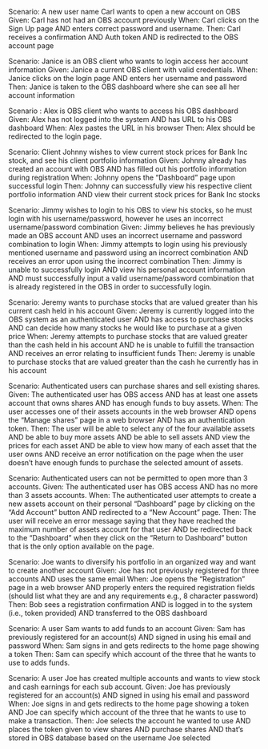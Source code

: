 Scenario: A new user name Carl wants to open a new account on OBS
Given: Carl has not had an OBS account previously
When: Carl clicks on the Sign Up page AND enters correct password and username.
Then: Carl receives a confirmation AND Auth token AND is redirected to the OBS account page

Scenario: Janice is an OBS client who wants to login access her account information
Given: Janice a current OBS client with valid credentials.
When: Janice clicks on the login page AND enters her username and  password
Then: Janice is taken to the OBS dashboard where she can see all her account information

Scenario : Alex is OBS client who wants to access his OBS dashboard
Given: Alex has not logged into the system AND has URL to his OBS dashboard
When: Alex pastes the URL in his browser
Then:  Alex should be redirected to the login page. 

Scenario: Client Johnny wishes to view current stock prices for Bank Inc stock, and see his client portfolio information
Given: Johnny already has created an account with OBS AND has filled out his portfolio information during registration
When: Johnny opens the “Dashboard” page upon successful login
Then: Johnny can successfully view his respective client portfolio information AND view their current stock prices for Bank Inc stocks

Scenario: Jimmy wishes to login to his OBS to view his stocks, so he must login with his username/password, however he uses an incorrect username/password combination
Given: Jimmy believes he has previously made an OBS account AND uses an incorrect username and password combination to login
When: Jimmy attempts to login using his previously mentioned username and password using an incorrect combination AND receives an error upon using the incorrect combination
Then: Jimmy is unable to successfully login AND view his personal account information AND must successfully input a valid username/password combination that is already registered in the OBS in order to successfully login.

Scenario: Jeremy wants to purchase stocks that are valued greater than his current cash held in his account
Given: Jeremy is currently logged into the OBS system as an authenticated user AND has access to purchase stocks AND can decide how many stocks he would like to purchase at a given price
When: Jeremy attempts to purchase stocks that are valued greater than the cash held in his account AND he is unable to fulfill the transaction AND receives an error relating to insufficient funds
Then: Jeremy is unable to purchase stocks that are valued greater than the cash he currently has in his account

Scenario: Authenticated users can purchase shares and sell existing shares.
Given: The authenticated user has OBS access AND has at least one assets account that owns shares AND has enough funds to buy assets.
When: The user accesses one of their assets accounts in the web browser AND opens the “Manage shares” page in a web browser AND has an authentication token.
Then: The user will be able to select any of the four available assets AND be able to buy more assets AND be able to sell assets AND view the prices for each asset AND be able to view how many of each asset that the user owns AND receive an error notification on the page when the user doesn’t have enough funds to purchase the selected amount of assets.

Scenario: Authenticated users can not be permitted to open more than 3 accounts.
Given: The authenticated user has OBS access AND has no more than 3 assets accounts.
When: The authenticated user attempts to create a new assets account on their personal “Dashboard” page by clicking on the “Add Account” button AND redirected to a “New Account” page.
Then: The user will receive an error message saying that they have reached the maximum number of assets account for that user AND be redirected back to the “Dashboard” when they click on the “Return to Dashboard” button that is the only option available on the page.


Scenario: Joe wants to diversify his portfolio in an organized way and want to create another account
Given: Joe has not previously registered for three accounts AND uses the same email
When: Joe opens the “Registration” page in a web browser AND properly enters the required registration fields (should list what they are and any requirements e.g., 8 character password) 
Then: Bob sees a registration confirmation AND is logged in to the system (i.e., token provided) AND transferred to the OBS dashboard  

Scenario: A user Sam wants to add funds to an account
Given: Sam has previously registered for an account(s) AND signed in using his email and password
When: Sam signs in and gets redirects to the home page showing a token 
Then: Sam can specify which account of the three that he wants to use to adds funds.

Scenario: A user Joe has created multiple accounts and wants to view stock and cash earnings for each sub account. 
Given: Joe has previously registered for an account(s) AND signed in using his email and password
When: Joe signs in and gets redirects to the home page showing a token AND Joe can specify which account of the three that he wants to use to make a transaction.
Then: Joe selects the account he wanted to use AND places the token given to view shares AND purchase shares AND that’s stored in OBS database based on the username Joe selected

